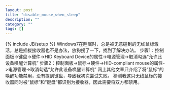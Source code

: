```yaml
---
layout: post
title: "disable_mouse_when_sleep"
description: ""
category: ""
tags: []
---
```

{% include JB/setup %}
Windows7在睡眠时，总是被无意碰到的无线鼠标激活，总是插拔接收器也不是办法，放狗搜了一下，找到了解决办法。
    步骤1：控制面板->键盘->硬件->HID Keyboard Device的属性->电源管理->取消勾选“允许此设备唤醒计算机”
    步骤2：控制面板->鼠标->硬件->HID-compliant mouse的属性->电源管理->取消勾选“允许此设备唤醒计算机”
网上其他文章只介绍了将“鼠标”的唤醒功能禁用，没有提到键盘，导致我初次尝试失败。
猜测我这只无线鼠标的接收器同时被“鼠标”和“键盘”都识别为接收器，因此需要将双方都禁用。
